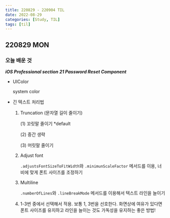 ```yaml
---
title: 220829 - 220904 TIL
date: 2022-08-29
categories: [Study, TIL]
tags: [til]
---
```


## 220829 MON

### 오늘 배운 것

**_iOS Professional section 21 Password Reset Component_**

-   UIColor

    system color

-   긴 텍스트 처리법

    1.   Truncation (문자열 길이 줄이기)

         (1) 꼬릿말 줄이기 *default

         (2) 중간 생략

         (3) 머릿말 줄이기

    2.   Adjust font

         `.adjustsFontSizeToFitWidth`와 `.minimunScaleFactor` 메서드를 이용, 너비에 맞게 폰트 사이즈를 조정하기

    3.   Multiline

         `.numberOfLines`와 `.lineBreakMode` 메서드를 이용해서 텍스트 라인을 늘이기

    4.   1-3번 중에서 선택해서 적용. 보통 1, 3번을 선호한다. 화면상에 여유가 있다면 폰트 사이즈를 유지하고 라인을 늘이는 것도 가독성을 유지하는 좋은 방법!
